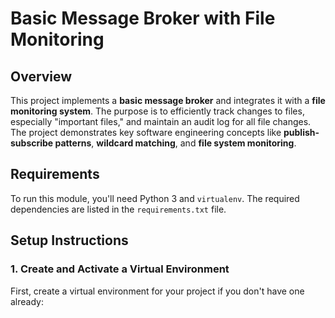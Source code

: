 # Basic Message Broker with File Monitoring

## Overview

This project implements a **basic message broker** and integrates it with a **file monitoring system**. The purpose is to efficiently track changes to files, especially "important files," and maintain an audit log for all file changes. The project demonstrates key software engineering concepts like **publish-subscribe patterns**, **wildcard matching**, and **file system monitoring**.

## Requirements

To run this module, you'll need Python 3 and `virtualenv`. The required dependencies are listed in the `requirements.txt` file.

## Setup Instructions

### 1. Create and Activate a Virtual Environment

First, create a virtual environment for your project if you don't have one already:
